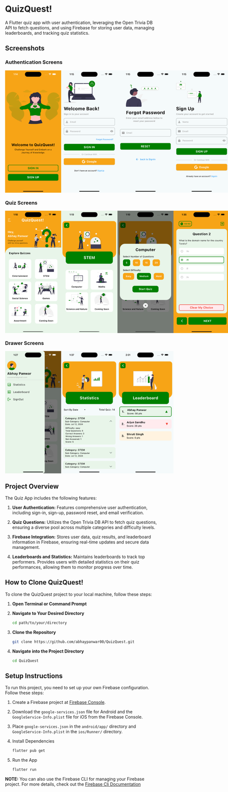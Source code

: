 # QuizQuest!

A Flutter quiz app with user authentication, leveraging the Open Trivia DB API to fetch questions, and using Firebase for storing user data, managing leaderboards, and tracking quiz statistics.

## Screenshots

### Authentication Screens

<div style="display: flex; justify-content: space-between;">
  <img src="assets/screenshots/Welcome%20Screen.png" alt="Welcome Screen" width="200" height="400"/>
  <img src="assets/screenshots/SignIn%20Screen.png" alt="SignIn Screen" width="200" height="400"/>
  <img src="assets/screenshots/Forgot%20Password%20Screen.png" alt="Forgot Password Screen" width="200" height="400"/>
  <img src="assets/screenshots/SignUp%20Screen.png" alt="SignUp Screen" width="200" height="400"/>
  <img src="assets/screenshots/Email%20Verification%20Screen.png" alt="Email Verification Screen" width="200" height="400"/>
</div>

### Quiz Screens

<div style="display: flex; justify-content: space-between;">
  <img src="assets/screenshots/Home%20Screen.png" alt="Home Screen" width="200" height="400"/>
  <img src="assets/screenshots/Quiz%20Category%20Screen.png" alt="Quiz Category Screen" width="200" height="400"/>
  <img src="assets/screenshots/Quiz%20Configuration%20Screen.png" alt="Quiz Configuration Screen" width="200" height="400"/>
  <img src="assets/screenshots/Quiz%20Question%20Screen.png" alt="Quiz Question Screen" width="200" height="400"/>
  <img src="assets/screenshots/Result%20Screen.png" alt="Result Screen" width="200" height="400"/>
  <img src="assets/screenshots/Details%20Screen.png" alt="Details Screen" width="200" height="400"/>
</div>

### Drawer Screens

<div style="display: flex; justify-content: space-between;">
  <img src="assets/screenshots/Drawer%20Screen.png" alt="Drawer Screen" width="200" height="400"/>
  <img src="assets/screenshots/Statistics%20Screen.png" alt="Statistics Screen" width="200" height="400"/>
  <img src="assets/screenshots/Leaderboard%20Screen.png" alt="Leaderboard Screen" width="200" height="400"/>
</div>


## Project Overview

The Quiz App includes the following features:

  1. **User Authentication:** Features comprehensive user authentication, including sign-in, sign-up, password reset, and email verification.

  2. **Quiz Questions:** Utilizes the Open Trivia DB API to fetch quiz questions, ensuring a diverse pool across multiple categories and difficulty levels.

  3. **Firebase Integration:** Stores user data, quiz results, and leaderboard information in Firebase, ensuring real-time updates and secure data management.

  4. **Leaderboards and Statistics:** Maintains leaderboards to track top performers. Provides users with detailed statistics on their quiz performances, allowing them to monitor progress over time.


## How to Clone QuizQuest!

To clone the QuizQuest project to your local machine, follow these steps:

1. **Open Terminal or Command Prompt**

2. **Navigate to Your Desired Directory**

   ```sh
   cd path/to/your/directory

3. **Clone the Repository**

   ```sh
   git clone https://github.com/abhaypanwar00/QuizQuest.git

4. **Navigate into the Project Directory**

   ```sh
   cd QuizQuest

## Setup Instructions

To run this project, you need to set up your own Firebase configuration. Follow these steps:

1. Create a Firebase project at [Firebase Console](https://console.firebase.google.com/).
2. Download the `google-services.json` file for Android and the `GoogleService-Info.plist` file for iOS from the Firebase Console.
3. Place `google-services.json` in the `android/app/` directory and `GoogleService-Info.plist` in the `ios/Runner/` directory.
4. Install Dependencies

   ```sh
   flutter pub get

5. Run the App

   ```sh
   flutter run

**NOTE:** You can also use the Firebase CLI for managing your Firebase project. For more details, check out the [Firebase Cli Documentation](https://firebase.google.com/docs/flutter/setup?platform=ios)
